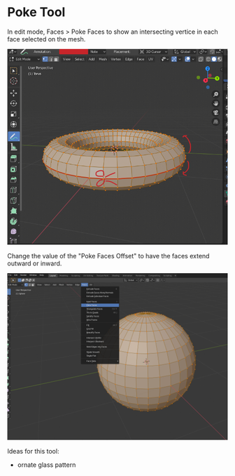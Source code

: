 # Poke Tool

In edit mode, Faces &gt; Poke Faces to show an intersecting vertice in each face selected on the mesh.

![](../../.gitbook/assets/image%20%2828%29.png)

Change the value of the "Poke Faces Offset" to have the faces extend outward or inward.

![](../../.gitbook/assets/image%20%2821%29.png)

Ideas for this tool:

* ornate glass pattern

